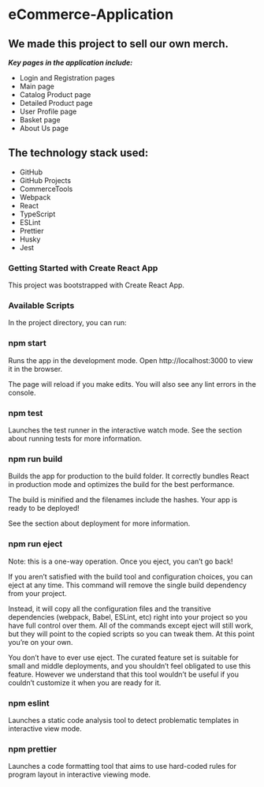 # eCommerce-Application
## We made this project to sell our own merch.

***Key pages in the application include:***

- Login and Registration pages
- Main page
- Catalog Product page 
- Detailed Product page 
- User Profile page 
- Basket page 
- About Us page

## The technology stack used:
- GitHub
- GitHub Projects
- CommerceTools
- Webpack
- React 
- TypeScript
- ESLint
- Prettier
- Husky
- Jest

### Getting Started with Create React App
This project was bootstrapped with Create React App.

### Available Scripts
In the project directory, you can run:

### npm start
Runs the app in the development mode.
Open http://localhost:3000 to view it in the browser.

The page will reload if you make edits.
You will also see any lint errors in the console.

### npm test
Launches the test runner in the interactive watch mode.
See the section about running tests for more information.

### npm run build
Builds the app for production to the build folder.
It correctly bundles React in production mode and optimizes the build for the best performance.

The build is minified and the filenames include the hashes.
Your app is ready to be deployed!

See the section about deployment for more information.

### npm run eject
Note: this is a one-way operation. Once you eject, you can’t go back!

If you aren’t satisfied with the build tool and configuration choices, you can eject at any time. This command will remove the single build dependency from your project.

Instead, it will copy all the configuration files and the transitive dependencies (webpack, Babel, ESLint, etc) right into your project so you have full control over them. All of the commands except eject will still work, but they will point to the copied scripts so you can tweak them. At this point you’re on your own.

You don’t have to ever use eject. The curated feature set is suitable for small and middle deployments, and you shouldn’t feel obligated to use this feature. However we understand that this tool wouldn’t be useful if you couldn’t customize it when you are ready for it.

### npm eslint
Launches a static code analysis tool to detect problematic templates in interactive view mode.

### npm prettier 
Launches a code formatting tool that aims to use hard-coded rules for program layout in interactive viewing mode.
